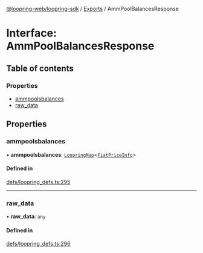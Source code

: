 [@loopring-web/loopring-sdk](../README.md) / [Exports](../modules.md) / AmmPoolBalancesResponse

# Interface: AmmPoolBalancesResponse

## Table of contents

### Properties

- [ammpoolsbalances](AmmPoolBalancesResponse.md#ammpoolsbalances)
- [raw\_data](AmmPoolBalancesResponse.md#raw_data)

## Properties

### ammpoolsbalances

• **ammpoolsbalances**: [`LoopringMap`](LoopringMap.md)<[`FiatPriceInfo`](FiatPriceInfo.md)\>

#### Defined in

[defs/loopring_defs.ts:295](https://github.com/Loopring/loopring_sdk/blob/9d83b66/src/defs/loopring_defs.ts#L295)

___

### raw\_data

• **raw\_data**: `any`

#### Defined in

[defs/loopring_defs.ts:296](https://github.com/Loopring/loopring_sdk/blob/9d83b66/src/defs/loopring_defs.ts#L296)
